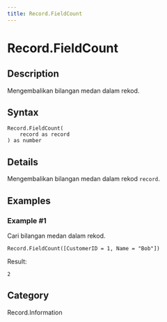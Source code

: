 ```yaml
---
title: Record.FieldCount
---
```


# Record.FieldCount


## Description

Mengembalikan bilangan medan dalam rekod.


## Syntax

```powerquery
Record.FieldCount(
    record as record
) as number
```


## Details

Mengembalikan bilangan medan dalam rekod <code>record</code>.


## Examples

### Example #1 
Cari bilangan medan dalam rekod.
```powerquery
Record.FieldCount([CustomerID = 1, Name = "Bob"])
```

Result: 
```powerquery
2
```




## Category
Record.Information
